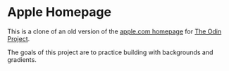 # Apple Homepage

This is a clone of an old version of the
[apple.com homepage](https://web.archive.org/web/20140301004610/http://www.apple.com/)
for [The Odin Project](https://www.theodinproject.com/lessons/building-with-backgrounds-and-gradients).

The goals of this project are to practice building with backgrounds and gradients.
